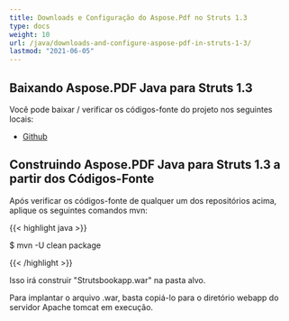 ```yaml
---
title: Downloads e Configuração do Aspose.Pdf no Struts 1.3
type: docs
weight: 10
url: /java/downloads-and-configure-aspose-pdf-in-struts-1-3/
lastmod: "2021-06-05"
---
```


## Baixando Aspose.PDF Java para Struts 1.3

Você pode baixar / verificar os códigos-fonte do projeto nos seguintes locais:

- [Github](https://github.com/aspose-pdf/Aspose.PDF-for-Java/tree/master/Plugins/Aspose_Pdf_for_Struts)

## Construindo Aspose.PDF Java para Struts 1.3 a partir dos Códigos-Fonte

Após verificar os códigos-fonte de qualquer um dos repositórios acima, aplique os seguintes comandos mvn:

{{< highlight java >}}

 $ mvn -U clean package

{{< /highlight >}}

Isso irá construir "Strutsbookapp.war" na pasta alvo.

Para implantar o arquivo .war, basta copiá-lo para o diretório webapp do servidor Apache tomcat em execução.